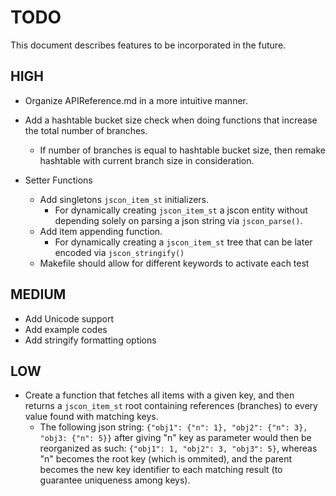 # TODO

This document describes features to be incorporated in the future.

## HIGH

- Organize APIReference.md in a more intuitive manner.
- Add a hashtable bucket size check when doing functions that increase the total number of branches.
  - If number of branches is equal to hashtable bucket size, then remake hashtable with current branch size in consideration.

- Setter Functions
  - Add singletons `jscon_item_st` initializers.
    - For dynamically creating `jscon_item_st` a jscon entity without depending solely on parsing a json string via `jscon_parse()`.
  - Add item appending function.
    - For dynamically creating a `jscon_item_st` tree that can be later encoded via `jscon_stringify()`
  - Makefile should allow for different keywords to activate each test

## MEDIUM

- Add Unicode support
- Add example codes
- Add stringify formatting options

## LOW

- Create a function that fetches all items with a given key, and then returns a `jscon_item_st` root containing references (branches) to every value found with matching keys.
  - The following json string: `{"obj1": {"n": 1}, "obj2": {"n": 3}, "obj3: {"n": 5}}` after giving "n" key as parameter would then be reorganized as such: `{"obj1": 1, "obj2": 3, "obj3": 5}`, whereas "n" becomes the root key (which is ommited), and the parent becomes the new key identifier to each matching result (to guarantee uniqueness among keys).

  

